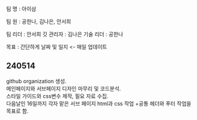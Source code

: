 팀 명 : 아이삼

팀 원 : 공한나, 김나은, 안서희

팀 리더 : 안서희
깃 관리자 : 김나은
기술 리더 : 공한나

목표 : 간단하게
날짜 및 일지 <- 매일 업데이트

## 240514
github organization 생성.</br>
메인페이지와 서브페이지 디자인 마무리 및 코드분석.</br>
스타일 가이드와 css변수 제작, 필요 자료 수집.</br>
다음날인 16일까지 각자 맡은 서브 페이지 html과 css 작업
+공통 헤더와 푸터 작업을 목표로 함.
